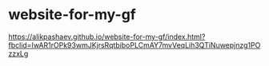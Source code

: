 # website-for-my-gf

https://alikpashaev.github.io/website-for-my-gf/index.html?fbclid=IwAR1rOPk93wmJKjrsRqtbiboPLCmAY7mvVeqLih3QTiNuwepjnzg1POzzxLg
